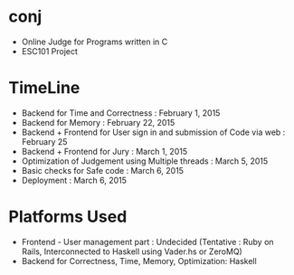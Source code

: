 # conj
* Online Judge for Programs written in C
* ESC101 Project 

# TimeLine
* Backend for Time and Correctness : February 1, 2015 
* Backend for Memory : February 22, 2015 
* Backend + Frontend for User sign in and submission of Code via web :  February 25
* Backend + Frontend for Jury : March 1, 2015 
* Optimization of Judgement using Multiple threads : March 5, 2015
* Basic checks for Safe code : March 6, 2015
* Deployment : March 6, 2015
 
# Platforms Used
* Frontend - User management part : Undecided (Tentative : Ruby on Rails, Interconnected to Haskell using Vader.hs or ZeroMQ)
* Backend for Correctness, Time, Memory, Optimization: Haskell
